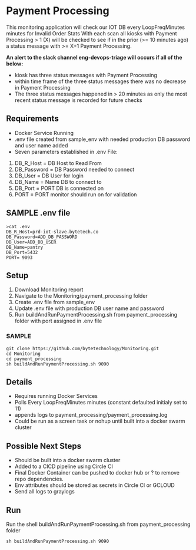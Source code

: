 # Payment Processing
This monitoring application will check our IOT DB every LoopFreqMinutes minutes for Invalid Order Stats
 With each scan all kiosks with Payment Processing > 1 (X) will be checked to see if in the prior (>= 10 minutes ago) a status message with >= X+1 Payment Processing.

 **An alert to the slack channel eng-devops-triage will occurs if all of the below:**
 * kiosk has three status messages with Payment Processing
 * within time frame of the three status messages there was no decrease in Payment Processing
 * The three status messages happened in > 20 minutes as only the most recent status message is recorded for future checks

## Requirements
- Docker Service Running
- .env file created from sample_env with needed production DB password and user name added
- Seven parameters established in .env File:
1. DB_R_Host = DB Host to Read From
2. DB_Password = DB Password needed to connect
3. DB_User = DB User for login
4. DB_Name = Name DB to connect to
5. DB_Port = PORT DB is connected on
6. PORT = PORT monitor should run on for validation


## SAMPLE .env file
```
>cat .env
DB_R_Host=prd-iot-slave.bytetech.co
DB_Password=ADD_DB_PASSWORD
DB_User=ADD_DB_USER
DB_Name=pantry
DB_Port=5432
PORT= 9093
```


## Setup
1. Download Monitoring report
2. Navigate to the Monitoring/payment_processing folder
3. Create .env file from sample_env
4. Update .env file with production DB user name and password
5. Run buildAndRunPaymentProcessing.sh from payment_processing folder with port assigned in .env file

### SAMPLE
```
git clone https://github.com/bytetechnology/Monitoring.git
cd Monitoring
cd payment_processing
sh buildAndRunPaymentProcessing.sh 9090

```
## Details
* Requires running Docker Services
* Polls Every LoopFreqMinutes minutes (constant defaulted initialy set to 11)
* appends logs to payment_processing/payment_processing.log
* Could be run as a screen task or nohup until built into a docker swarm cluster

## Possible Next Steps
* Should be built into a docker swarm cluster
* Added to a CICD pipeline using Circle CI
* Final Docker Container can be pushed to docker hub or ? to remove repo dependencies.
* Env attributes should be stored as secrets in Circle CI or GCLOUD
* Send all logs to graylogs

## Run
Run the shell buildAndRunPaymentProcessing.sh from payment_processing folder
```
sh buildAndRunPaymentProcessing.sh 9090
```

